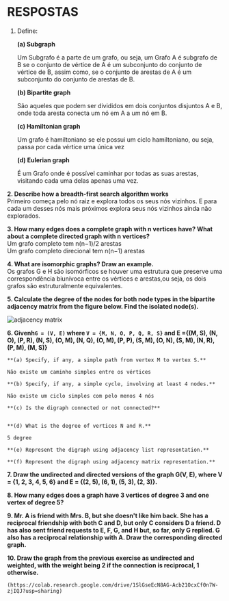 # RESPOSTAS

1. Define:

	**(a) Subgraph**
	
	Um Subgrafo é a parte de um grafo, ou seja, um Grafo A é subgrafo de B se o conjunto de vértice de A é um subconjunto   do conjunto de vértice de B, assim como, se o conjunto de arestas de A é um subconjunto do conjunto de arestas de B.
	
	**(b) Bipartite graph**
	
	São aqueles que podem ser divididos em dois conjuntos disjuntos A e B, onde toda aresta conecta um nó em A a um nó em B.
	
	**(c) Hamiltonian graph**
	
	Um grafo é hamiltoniano se ele possui um ciclo hamiltoniano, ou seja, passa por cada vértice uma única vez

	**(d) Eulerian graph**
	
	É um Grafo onde é possível caminhar por todas as suas arestas, visitando cada uma delas apenas uma vez. 

**2. Describe how a breadth-first search algorithm works**
<br>Primeiro começa pelo nó raiz e explora todos os seus nós vizinhos. E para cada um desses nós mais próximos explora seus nós vizinhos ainda não explorados. 

**3. How many edges does a complete graph with n vertices have? What about a complete directed graph with n vertices?**
<br>Um grafo completo tem n(n−1)/2 arestas
<br>Um grafo completo direcional tem n(n−1) arestas

**4. What are isomorphic graphs? Draw an example.**
<br>Os grafos G e H são isomórficos se houver uma estrutura que preserve uma correspondência biunívoca entre os vértices e arestas,ou seja, os dois grafos são estruturalmente equivalentes.

**5. Calculate the degree of the nodes for both node types in the bipartite adjacency matrix from the figure below. Find the isolated node(s).**

![adjacency matrix](./img/matrix01.png)

**6. Givenh`G = (V, E)` where `V = {M, N, O, P, Q, R, S}` and 
E ={(M, S), (N, O), (P, R), (N, S), (O, M),
 (N, Q), (O, M), (P, P), (S, M), (O, N), 
 (S, M), (N, R), (P, M), (M, S)}**

	**(a) Specify, if any, a simple path from vertex M to vertex S.**
	
	Não existe um caminho simples entre os vértices

	**(b) Specify, if any, a simple cycle, involving at least 4 nodes.**
	
	Não existe um ciclo simples com pelo menos 4 nós

	**(c) Is the digraph connected or not connected?**
	

	**(d) What is the degree of vertices N and R.**
	
	5 degree

	**(e) Represent the digraph using adjacency list representation.**
	
	**(f) Represent the digraph using adjacency matrix representation.**

**7. Draw the undirected and directed versions of the graph G(V, E), where V = {1, 2, 3, 4, 5, 6} and E = {(2, 5), (6, 1), (5, 3), (2, 3)}.**

**8. How many edges does a graph have 3 vertices of degree 3 and one vertex of degree 5?**

**9. Mr. A is friend with Mrs. B, but she doesn't like him back. She has a reciprocal friendship with both C and D, but only C considers D a friend. D has also sent friend requests to E, F, G, and H but, so far, only G replied. G also has a reciprocal relationship with A. Draw the corresponding directed graph.**

**10. Draw the graph from the previous exercise as undirected and weighted, with the weight being 2 if the connection is reciprocal, 1 otherwise.**
	
	
    (https://colab.research.google.com/drive/1SlGseEcN8AG-Acb21OcxCf0n7W-zjIQJ?usp=sharing)
